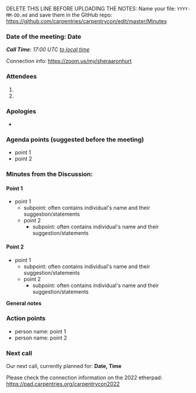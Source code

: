 DELETE THIS LINE BEFORE UPLOADING THE NOTES: Name your file: `YYYY-MM-DD.md` and save them in the GitHub repo: https://github.com/carpentries/carpentrycon/edit/master/Minutes

### Date of the meeting: Date

_**Call Time**: 17:00 UTC_
_[to local time](https://www.timeanddate.com/worldclock/fixedtime.html?msg=CarpentryCon%40Home+2022&iso=20220301T17&p1=1440&ah=1)_

Connection info: https://zoom.us/my/sheraaronhurt

### Attendees
1. 
2.

### Apologies
- 

### Agenda points (suggested before the meeting)
  
  - point 1
  - point 2
  
### Minutes from the Discussion:

#### Point 1

- point 1
    - subpoint: often contains individual's name and their suggestion/statements
  - point 2
    - subpoint: often contains individual's name and their suggestion/statements
    
#### Point 2

- point 1
    - subpoint: often contains individual's name and their suggestion/statements
  - point 2
    - subpoint: often contains individual's name and their suggestion/statements

**General notes**


### Action points

  - person name: point 1
  - person name: point 2

### Next call

Our next call, currently planned for: **Date, Time**

Please check the connection information on the 2022 etherpad: https://pad.carpentries.org/carpentrycon2022
